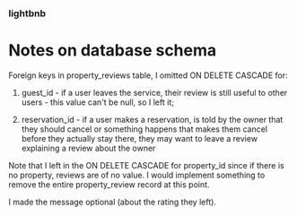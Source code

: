 ### lightbnb

# Notes on database schema

Foreign keys in property_reviews table, I omitted ON DELETE CASCADE for:

1) guest_id - if a user leaves the service, their review is still useful to other users - this value can't be null, so I left it;

2) reservation_id - if a user makes a reservation, is told by the owner that 
they should cancel or something happens that makes them cancel before they actually
stay there, they may want to leave a review explaining a review about the owner

Note that I left in the ON DELETE CASCADE for property_id since if there is no property, 
reviews are of no value. I would implement something to remove the entire property_review record at this point.

I made the message optional (about the rating they left).